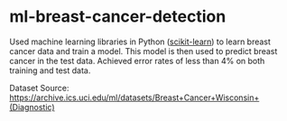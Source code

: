 # ml-breast-cancer-detection
Used machine learning libraries in Python (<a href=https://github.com/scikit-learn/scikit-learn>scikit-learn</a>) to learn breast cancer data and train a model. This model is then used to predict breast cancer in the test data.
Achieved error rates of less than 4% on both training and test data.

Dataset Source: https://archive.ics.uci.edu/ml/datasets/Breast+Cancer+Wisconsin+(Diagnostic)
